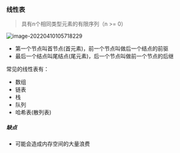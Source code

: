 ### 线性表

> 具有n个相同类型元素的有限序列（n >= 0）

![image-20220410105718229](/Users/guo/Notes/学习算法与数据结构笔记/02-线性表_01.png)

* 第一个节点叫首节点(首元素)，前一个节点叫做后一个结点的前驱
* 最后一个结点叫尾结点(尾元素)，后一个节点叫做前一个节点的后继

常见的线性表有：

* 数组
* 链表
* 栈
* 队列
* 哈希表(散列表)

##### 缺点

* 可能会造成内存空间的大量浪费